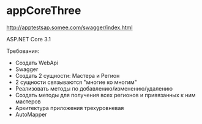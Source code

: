 # appCoreThree

http://apptestsap.somee.com/swagger/index.html

ASP.NET Core 3.1

Требования: 
* Создать WebApi
* Swagger
* Создать 2 сущности: Мастера и Регион
* 2 сущности связываются "многие ко многим"
* Реализовать методы по добавлению/изменению/удалению
* Создать методы для получения всех регионов и привязанных к ним мастеров
* Архитектура приложения трехуровневая
* AutoMapper
